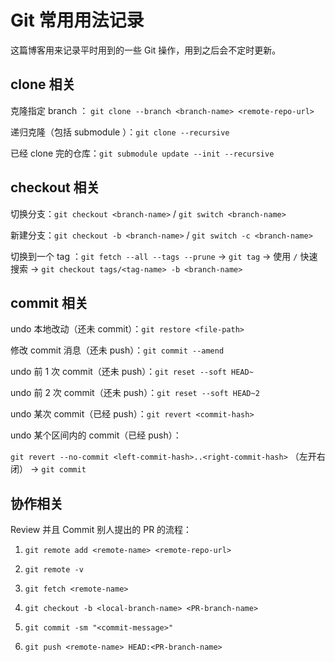 # Git 常用用法记录


这篇博客用来记录平时用到的一些 Git 操作，用到之后会不定时更新。

## clone 相关

克隆指定 branch ： `git clone --branch <branch-name> <remote-repo-url>`

递归克隆（包括 submodule ）：`git clone --recursive`

已经 clone 完的仓库：`git submodule update --init --recursive`

## checkout 相关

切换分支：`git checkout <branch-name>` / `git switch <branch-name>`

新建分支：`git checkout -b <branch-name>` / `git switch -c <branch-name>`

切换到一个 tag ：`git fetch --all --tags --prune` -> `git tag` -> 使用 `/` 快速搜索 -> `git checkout tags/<tag-name> -b <branch-name>`

## commit 相关

undo 本地改动（还未 commit）：`git restore <file-path>`

修改 commit 消息（还未 push）：`git commit --amend`

undo 前 1 次 commit（还未 push）：`git reset --soft HEAD~`

undo 前 2 次 commit（还未 push）：`git reset --soft HEAD~2`

undo 某次 commit（已经 push）：`git revert <commit-hash>`

undo 某个区间内的 commit（已经 push）：

`git revert --no-commit <left-commit-hash>..<right-commit-hash>` （左开右闭） -> `git commit`

## 协作相关

Review 并且 Commit 别人提出的 PR 的流程：

1. `git remote add <remote-name> <remote-repo-url>`

2. `git remote -v`

3. `git fetch <remote-name>`

4. `git checkout -b <local-branch-name> <PR-branch-name>`

5. `git commit -sm "<commit-message>"`

6. `git push <remote-name> HEAD:<PR-branch-name>`

